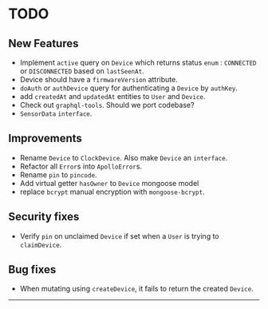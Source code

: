 # TODO

## New Features

- Implement `active` query on `Device` which returns status `enum` : `CONNECTED` or `DISCONNECTED` based on `lastSeenAt`.
- Device should have a `firmwareVersion` attribute.
- `doAuth` or `authDevice` query for authenticating a `Device` by `authKey`.
- add `createdAt` and `updatedAt` entities to `User` and `Device`.
- Check out `graphql-tools`. Should we port codebase?
- `SensorData` `interface`.

## Improvements

- Rename `Device` to `ClockDevice`. Also make `Device` an `interface`.
- Refactor all `Error`s into `ApolloError`s.
- Rename `pin` to `pincode`.
- Add virtual getter `hasOwner` to `Device` mongoose model
- replace `bcrypt` manual encryption with `mongoose-bcrypt`.

## Security fixes

- Verify `pin` on unclaimed `Device` if set when a `User` is trying to `claimDevice`.

## Bug fixes

- When mutating using `createDevice`, it fails to return the created `Device`.

---
